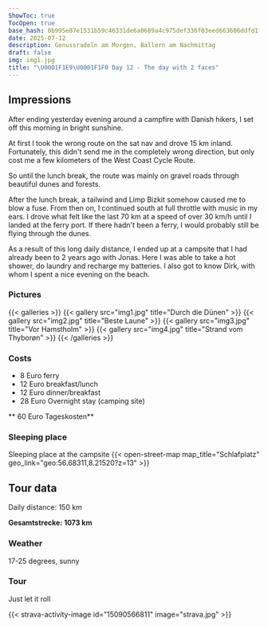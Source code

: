 ```yaml
---
ShowToc: true
TocOpen: true
base_hash: 0b995e87e1531b59c46331de6a0689a4c975def336f03eed663606ddfd1ff7c0
date: 2025-07-12
description: Genussradeln am Morgen, Ballern am Nachmittag
draft: false
img: img1.jpg
title: "\U0001F1E9\U0001F1F0 Day 12 - The day with 2 faces"
---
```


## Impressions
After ending yesterday evening around a campfire with Danish hikers, I set off this morning in bright sunshine.

At first I took the wrong route on the sat nav and drove 15 km inland. Fortunately, this didn't send me in the completely wrong direction, but only cost me a few kilometers of the West Coast Cycle Route.

So until the lunch break, the route was mainly on gravel roads through beautiful dunes and forests.

After the lunch break, a tailwind and Limp Bizkit somehow caused me to blow a fuse. From then on, I continued south at full throttle with music in my ears. I drove what felt like the last 70 km at a speed of over 30 km/h until I landed at the ferry port. If there hadn't been a ferry, I would probably still be flying through the dunes.

As a result of this long daily distance, I ended up at a campsite that I had already been to 2 years ago with Jonas.
Here I was able to take a hot shower, do laundry and recharge my batteries. I also got to know Dirk, with whom I spent a nice evening on the beach.

### Pictures
{{< galleries >}}
{{< gallery src="img1.jpg" title="Durch die Dünen" >}}
{{< gallery src="img2.jpg" title="Beste Laune" >}}
{{< gallery src="img3.jpg" title="Vor Hamstholm" >}}
{{< gallery src="img4.jpg" title="Strand vom Thyborøn" >}}
{{< /galleries >}}

### Costs
- 8 Euro ferry
- 12 Euro breakfast/lunch
- 12 Euro dinner/breakfast
- 28 Euro Overnight stay (camping site)

** 60 Euro Tageskosten**

### Sleeping place
Sleeping place at the campsite
{{< open-street-map map_title="Schlafplatz" geo_link="geo:56.68311,8.21520?z=13" >}}

## Tour data
Daily distance: 150 km

**Gesamtstrecke: 1073 km**

### Weather
17-25 degrees, sunny

### Tour
Just let it roll

{{< strava-activity-image id="15090566811" image="strava.jpg" >}}